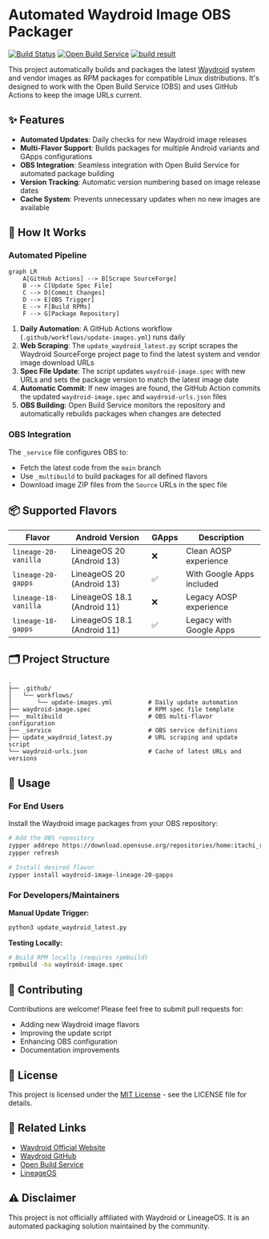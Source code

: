 # Automated Waydroid Image OBS Packager

[![Build Status](https://img.shields.io/github/actions/workflow/status/itachi-re/waydroid-image-obs/update-images.yml?style=flat-square)](https://github.com/itachi-re/waydroid-image-obs/actions/workflows/update-images.yml)
[![Open Build Service](https://img.shields.io/badge/OBS-Package-blue?style=flat-square&logo=openbuildservice)](https://build.opensuse.org/package/show/home:itachi_re/waydroid-image)
[![build result](https://build.opensuse.org/projects/home:itachi_re/packages/waydroid-image/badge.svg?type=default)](https://build.opensuse.org/package/show/home:itachi_re/waydroid-image)

This project automatically builds and packages the latest [Waydroid](https://waydro.id/) system and vendor images as RPM packages for compatible Linux distributions. It's designed to work with the Open Build Service (OBS) and uses GitHub Actions to keep the image URLs current.

## ✨ Features

- **Automated Updates**: Daily checks for new Waydroid image releases
- **Multi-Flavor Support**: Builds packages for multiple Android variants and GApps configurations
- **OBS Integration**: Seamless integration with Open Build Service for automated package building
- **Version Tracking**: Automatic version numbering based on image release dates
- **Cache System**: Prevents unnecessary updates when no new images are available

## 🚀 How It Works

### Automated Pipeline

```mermaid
graph LR
    A[GitHub Actions] --> B[Scrape SourceForge]
    B --> C[Update Spec File]
    C --> D[Commit Changes]
    D --> E[OBS Trigger]
    E --> F[Build RPMs]
    F --> G[Package Repository]
```

1. **Daily Automation**: A GitHub Actions workflow (`.github/workflows/update-images.yml`) runs daily
2. **Web Scraping**: The `update_waydroid_latest.py` script scrapes the Waydroid SourceForge project page to find the latest system and vendor image download URLs
3. **Spec File Update**: The script updates `waydroid-image.spec` with new URLs and sets the package version to match the latest image date
4. **Automatic Commit**: If new images are found, the GitHub Action commits the updated `waydroid-image.spec` and `waydroid-urls.json` files
5. **OBS Building**: Open Build Service monitors the repository and automatically rebuilds packages when changes are detected

### OBS Integration

The `_service` file configures OBS to:
- Fetch the latest code from the `main` branch
- Use `_multibuild` to build packages for all defined flavors
- Download image ZIP files from the `Source` URLs in the spec file

## 📦 Supported Flavors

| Flavor | Android Version | GApps | Description |
|--------|----------------|-------|-------------|
| `lineage-20-vanilla` | LineageOS 20 (Android 13) | ❌ | Clean AOSP experience |
| `lineage-20-gapps` | LineageOS 20 (Android 13) | ✅ | With Google Apps included |
| `lineage-18-vanilla` | LineageOS 18.1 (Android 11) | ❌ | Legacy AOSP experience |
| `lineage-18-gapps` | LineageOS 18.1 (Android 11) | ✅ | Legacy with Google Apps |

## 🗂️ Project Structure

```
.
├── .github/
│   └── workflows/
│       └── update-images.yml          # Daily update automation
├── waydroid-image.spec                # RPM spec file template
├── _multibuild                        # OBS multi-flavor configuration
├── _service                           # OBS service definitions
├── update_waydroid_latest.py          # URL scraping and update script
└── waydroid-urls.json                 # Cache of latest URLs and versions
```

## 🔧 Usage

### For End Users

Install the Waydroid image packages from your OBS repository:

```bash
# Add the OBS repository 
zypper addrepo https://download.opensuse.org/repositories/home:itachi_re/openSUSE_Tumbleweed/home:itachi_re.repo
zypper refresh

# Install desired flavor
zypper install waydroid-image-lineage-20-gapps
```

### For Developers/Maintainers

**Manual Update Trigger:**
```bash
python3 update_waydroid_latest.py
```

**Testing Locally:**
```bash
# Build RPM locally (requires rpmbuild)
rpmbuild -ba waydroid-image.spec
```

## 🤝 Contributing

Contributions are welcome! Please feel free to submit pull requests for:

- Adding new Waydroid image flavors
- Improving the update script
- Enhancing OBS configuration
- Documentation improvements

## 📄 License

This project is licensed under the [MIT License](LICENSE) - see the LICENSE file for details.

## 🔗 Related Links

- [Waydroid Official Website](https://waydro.id/)
- [Waydroid GitHub](https://github.com/waydroid/waydroid)
- [Open Build Service](https://openbuildservice.org/)
- [LineageOS](https://lineageos.org/)

## ⚠️ Disclaimer

This project is not officially affiliated with Waydroid or LineageOS. It is an automated packaging solution maintained by the community.
